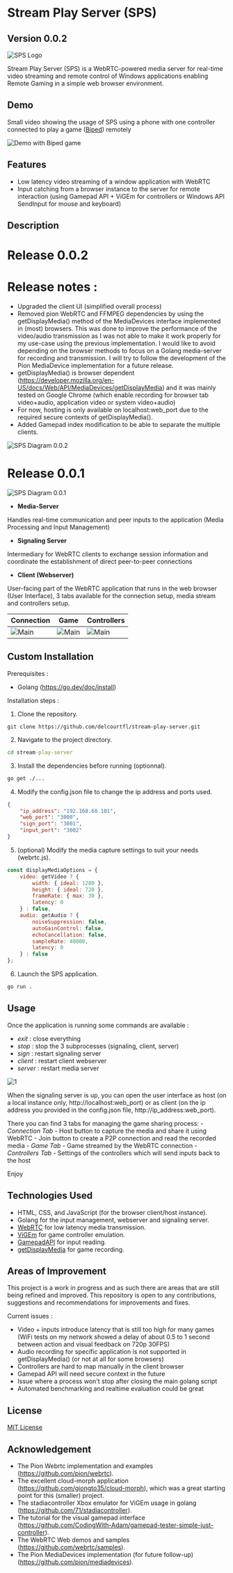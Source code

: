 # Stream Play Server (SPS)
## Version 0.0.2

![SPS Logo](res/logoSPS.png)

Stream Play Server (SPS) is a WebRTC-powered media server for real-time video streaming and remote control of Windows applications enabling Remote Gaming in a simple web browser environment.

## Demo

Small video showing the usage of SPS using a phone with one controller connected to play a game ([Biped](https://store.steampowered.com/app/1071870/Biped/)) remotely

![Demo with Biped game](res/DemoSPS.gif)

## Features

- Low latency video streaming of a window application with WebRTC
- Input catching from a browser instance to the server for remote interaction (using Gamepad API + ViGEm for controllers or Windows API SendInput for mouse and keyboard)

## Description

# Release 0.0.2
# Release notes :

- Upgraded the client UI (simplified overall process)
- Removed pion WebRTC and FFMPEG dependencies by using the getDisplayMedia() method of the MediaDevices interface implemented in (most) browsers.
    This was done to improve the performance of the video/audio transmission as I was not able to make it work properly for my use-case using the previous implementation. I would like to avoid depending on the browser methods to focus on a Golang media-server for recording and transmission. I will try to follow the development of the Pion MediaDevice implementation for a future release.
- getDisplayMedia() is browser dependent (https://developer.mozilla.org/en-US/docs/Web/API/MediaDevices/getDisplayMedia) and it was mainly tested on Google Chrome (which enable recording for browser tab video+audio, application video or system video+audio)
- For now, hosting is only available on localhost:web\_port due to the required secure contexts of getDisplayMedia().
- Added Gamepad index modification to be able to separate the multiple clients.

![SPS Diagram 0.0.2](res/NewStructureSPS.png)

# Release 0.0.1
![SPS Diagram 0.0.1](res/OldStructureSPS.png)

- **Media-Server**

Handles real-time communication and peer inputs to the application (Media Processing and Input Management)

- **Signaling Server**

Intermediary for WebRTC clients to exchange session information and coordinate the establishment of direct peer-to-peer connections

- **Client (Webserver)**

User-facing part of the WebRTC application that runs in the web browser (User Interface), 3 tabs available for the connection setup, media stream and controllers setup.

| Connection         | Game         | Controllers         |
| --------------- | --------------- | --------------- |
| ![Main](res/connection-tab.PNG) | ![Main](res/game-tab.PNG) | ![Main](res/controllers-tab.PNG) |

## Custom Installation

Prerequisites : 
- Golang (https://go.dev/doc/install)

Installation steps :
1. Clone the repository.
```
git clone https://github.com/delcourtfl/stream-play-server.git
```
2. Navigate to the project directory.
```cmd
cd stream-play-server
```
3. Install the dependencies before running (optionnal).
```cmd
go get ./...
```
4. Modify the config.json file to change the ip address and ports used.
```json
{
    "ip_address": "192.168.68.101",
    "web_port": "3000",
    "sign_port": "3001",
    "input_port": "3002"
}
```
5. (optional) Modify the media capture settings to suit your needs (webrtc.js).
```js
const displayMediaOptions = { 
    video: getVideo ? {
        width: { ideal: 1280 },
        height: { ideal: 720 },
        frameRate: { max: 30 },
        latency: 0
    } : false,
    audio: getAudio ? {
        noiseSuppression: false,
        autoGainControl: false,
        echoCancellation: false,
        sampleRate: 48000,
        latency: 0
    } : false
};
```
6. Launch the SPS application.
```cmd
go run .
```

## Usage

Once the application is running some commands are available :

- *exit* : close everything
- *stop* : stop the 3 subprocesses (signaling, client, server)
- *sign* : restart signaling server
- *client* : restart client webserver
- *server* : restart media server

![1](res/ServerSPS.PNG)

When the signaling server is up, you can open the user interface as host (on a local instance only, http://localhost:web_port) or as client (on the ip address you provided in the config.json file, http://ip_address:web_port).

There you can find 3 tabs for managing the game sharing process:
    - *Connection Tab*
        - Host button to capture the media and share it using WebRTC
        - Join button to create a P2P connection and read the recorded media
    - *Game Tab*
        - Game streamed by the WebRTC connection
    - *Controllers Tab*
        - Settings of the controllers which will send inputs back to the host

Enjoy

## Technologies Used

- HTML, CSS, and JavaScript (for the browser client/host instance).
- Golang for the input management, webserver and signaling server.
- [WebRTC](https://webrtc.org/) for low latency media transmission.
- [ViGEm](https://github.com/ViGEm/ViGEmBus) for game controller emulation.
- [GamepadAPI](https://developer.mozilla.org/en-US/docs/Web/API/Gamepad_API) for input reading.
- [getDisplayMedia](https://developer.mozilla.org/en-US/docs/Web/API/MediaDevices/getDisplayMedia) for game recording.

## Areas of Improvement

This project is a work in progress and as such there are areas that are still being refined and improved. This repository is open to any contributions, suggestions and recommendations for improvements and fixes.

Current issues :
- Video + inputs introduce latency that is still too high for many games (WiFi tests on my network showed a delay of about 0.5 to 1 second between action and visual feedback on 720p 30FPS)
- Audio recording for specific application is not supported in getDisplayMedia() (or not at all for some browsers)
- Controllers are hard to map manually in the client browser
- Gamepad API will need secure context in the future
- Issue where a process won't stop after closing the main golang script
- Automated benchmarking and realtime evaluation could be great

## License

[MIT License](LICENSE)

## Acknowledgement

- The Pion Webrtc implementation and examples (https://github.com/pion/webrtc).
- The excellent cloud-morph application (https://github.com/giongto35/cloud-morph), which was a great starting point for this (smaller) project.
- The stadiacontroller Xbox emulator for ViGEm usage in golang (https://github.com/71/stadiacontroller).
- The tutorial for the visual gamepad interface (https://github.com/CodingWith-Adam/gamepad-tester-simple-just-controller).
- The WebRTC Web demos and samples (https://github.com/webrtc/samples).
- The Pion MediaDevices implementation (for future follow-up) (https://github.com/pion/mediadevices).
